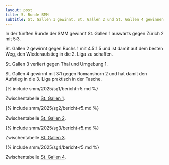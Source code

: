 ```yaml
---
layout: post
title: 5. Runde SMM
subtitle: St. Gallen 1 gewinnt. St. Gallen 2 und St. Gallen 4 gewinnen und sind auf Aufstiegskurs. St. Gallen 3 verliert.
---
```


In der fünften Runde der SMM gewinnt St. Gallen 1 auswärts gegen Zürich 2 mit 5:3.

St. Gallen 2 gewinnt gegen Buchs 1 mit 4.5:1.5 und ist damit auf dem besten Weg, den Wiederaufstieg in die 2. Liga zu schaffen.

St. Gallen 3 verliert gegen Thal und Umgebung 1.

St. Gallen 4 gewinnt mit 3:1 gegen Romanshorn 2 und hat damit den Aufstieg in die 3. Liga praktisch in der Tasche.

{% include smm/2025/sg1/bericht-r5.md %}

Zwischentabelle [St. Gallen 1](/smm/2025/sg1).

{% include smm/2025/sg2/bericht-r5.md %}

Zwischentabelle [St. Gallen 2](/smm/2025/sg2).

{% include smm/2025/sg3/bericht-r5.md %}

Zwischentabelle [St. Gallen 3](/smm/2025/sg3).

{% include smm/2025/sg4/bericht-r5.md %}

Zwischentabelle [St. Gallen 4](/smm/2025/sg4).

<style>
table th, table td:nth-of-type(4) {
    white-space: nowrap;
}
</style>
